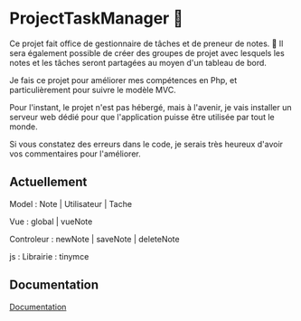 
# ProjectTaskManager 📝

Ce projet fait office de gestionnaire de tâches et de preneur de notes. 📍
Il sera également possible de créer des groupes de projet avec lesquels les notes et les tâches seront partagées au moyen d'un tableau de bord.

Je fais ce projet pour améliorer mes compétences en Php, et particulièrement pour suivre le modèle MVC.

Pour l'instant, le projet n'est pas hébergé, mais à l'avenir, je vais installer un serveur web dédié pour que l'application puisse être utilisée par tout le monde.

Si vous constatez des erreurs dans le code, je serais très heureux d'avoir vos commentaires pour l'améliorer. 

## Actuellement 

Model : Note | Utilisateur | Tache

Vue : global | vueNote

Controleur : newNote | saveNote | deleteNote

js : Librairie : tinymce 

## Documentation

[Documentation](https://linktodocumentation)

